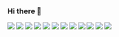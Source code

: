 ### Hi there 👋

![](https://web.archive.org/web/20090829171122im_/http://geocities.com/EnchantedForest/Cottage/9339/hello1.gif)
![](https://web.archive.org/web/20090829203537im_/http://geocities.com/~robink/anihello.gif)
![](https://web.archive.org/web/20090829192142im_/http://www.geocities.com/vis3_2003/welcome1.gif)
![](https://web.archive.org/web/20090727212910im_/http://ar.geocities.com/santilandia2_com/welcome1.gif)
![](https://web.archive.org/web/20091024094134im_/http://www.geocities.com/liquordepot1/welcome13d.gif)
![](https://web.archive.org/web/20090821200606im_/http://geocities.com/SoHo/Atrium/3987/Hello.gif)
![](https://web.archive.org/web/20091026135109im_/http://uk.geocities.com/pentecostaluk/bearhello.gif)
![](https://web.archive.org/web/20090829143431im_/http://geocities.com/hellomisty/dove5.gif)
![](https://web.archive.org/web/20091026140310im_/http://geocities.com/jerseygalhello/ladyclap.gif)
![](https://web.archive.org/web/20090803061455im_/http://www.geocities.com/Heartland/Ridge/9769/Helloandwelcome.gif)
![](https://web.archive.org/web/20090829203353im_/http://geocities.com/Athens/Sparta/5915/hello.gif)
![](https://web.archive.org/web/20090829200230im_/http://geocities.com/Athens/Sparta/5915/bar_bulbs.gif)


<!--
**jthaman/jthaman** is a ✨ _special_ ✨ repository because its `README.md` (this file) appears on your GitHub profile.

Here are some ideas to get you started:

- 🔭 I’m currently working on ...
- 🌱 I’m currently learning ...
- 👯 I’m looking to collaborate on ...
- 🤔 I’m looking for help with ...
- 💬 Ask me about ...
- 📫 How to reach me: ...
- 😄 Pronouns: ...
- ⚡ Fun fact: ...
-->
